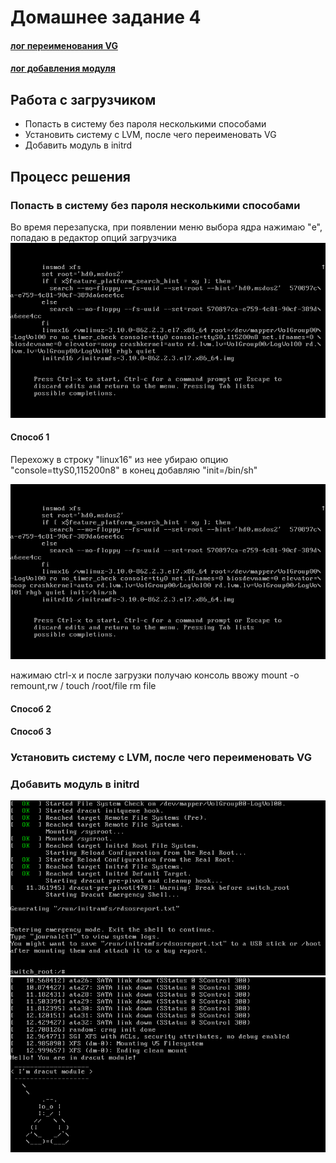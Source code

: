 # Домашнее задание 4

#### [лог переименования VG](typescript)
#### [лог добавления модуля](typescript2)


## Работа с загрузчиком

* Попасть в систему без пароля несколькими способами
* Установить систему с LVM, после чего переименовать VG
* Добавить модуль в initrd

## Процесс решения

### Попасть в систему без пароля несколькими способами

Во время перезапуска, при появлении меню выбора ядра нажимаю "e", попадаю в редактор опций загрузчика
![Screen1](VirtualBox_linux-dz-4_lvm_1574089751254_11621_19_11_2019_17_46_50.png)

#### Способ 1
Перехожу в строку "linux16"
из нее убираю опцию "console=ttyS0,115200n8"
в конец добавляю "init=/bin/sh"

![Screen2](VirtualBox_linux-dz-4_lvm_1574089751254_11621_19_11_2019_17_55_35.png)

нажимаю ctrl-x и после загрузки получаю консоль
ввожу
	mount -o remount,rw /
	touch /root/file
	rm file

#### Способ 2

#### Способ 3


### Установить систему с LVM, после чего переименовать VG

### Добавить модуль в initrd




![Screen2](VirtualBox_linux-dz-4_lvm_1574089751254_11621_20_11_2019_17_19_25.png)
![Screen3](VirtualBox_linux-dz-4_lvm_1574260838984_47690_20_11_2019_18_33_52.png)
